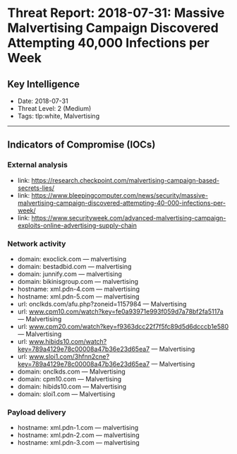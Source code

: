 # Threat Report: 2018-07-31: Massive Malvertising Campaign Discovered Attempting 40,000 Infections per Week


## Key Intelligence
* Date: 2018-07-31
* Threat Level: 2 (Medium)
* Tags: tlp:white, Malvertising

---

## Indicators of Compromise (IOCs)
### External analysis
* link: https://research.checkpoint.com/malvertising-campaign-based-secrets-lies/
* link: https://www.bleepingcomputer.com/news/security/massive-malvertising-campaign-discovered-attempting-40-000-infections-per-week/
* link: https://www.securityweek.com/advanced-malvertising-campaign-exploits-online-advertising-supply-chain

### Network activity
* domain: exoclick.com — malvertising
* domain: bestadbid.com — malvertising
* domain: junnify.com — malvertising
* domain: bikinisgroup.com — malvertising
* hostname: xml.pdn-4.com — malvertising
* hostname: xml.pdn-5.com — malvertising
* url: onclkds.com/afu.php?zoneid=1157984 — Malvertising
* url: www.cpm10.com/watch?key=fe0a93971e993f059d7a78bf2fa5117a — Malvertising
* url: www.cpm20.com/watch?key=f9363dcc22f7f5fc89d5d6dcccb1e580 — Malvertising
* url: www.hibids10.com/watch?key=789a4129e78c00008a47b36e23d65ea7 — Malvertising
* url: www.sloi1.com/3hfnn2cne?key=789a4129e78c00008a47b36e23d65ea7 — Malvertising
* domain: onclkds.com — Malvertising
* domain: cpm10.com — Malvertising
* domain: hibids10.com — Malvertising
* domain: sloi1.com — Malvertising

### Payload delivery
* hostname: xml.pdn-1.com — malvertising
* hostname: xml.pdn-2.com — malvertising
* hostname: xml.pdn-3.com — malvertising
